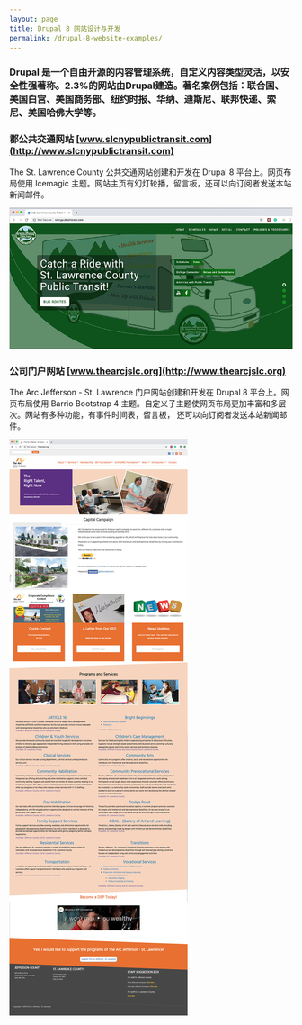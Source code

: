 ```yaml
---
layout: page
title: Drupal 8 网站设计与开发
permalink: /drupal-8-website-examples/
---
```


### Drupal 是一个自由开源的内容管理系统，自定义内容类型灵活，以安全性强著称。2.3%的网站由Drupal建造。著名案例包括：联合国、美国白宫、美国商务部、纽约时报、华纳、迪斯尼、联邦快递、索尼、美国哈佛大学等。

### 郡公共交通网站 [www.slcnypublictransit.com](http://www.slcnypublictransit.com)

The St. Lawrence County 公共交通网站创建和开发在 Drupal 8 平台上。网页布局使用 Icemagic 主题。网站主页有幻灯轮播，留言板，还可以向订阅者发送本站新闻邮件。

[![Site Home](/images/publicTransitHome1.jpg "slcnypublictransit.com Home")](http://www.slcnypublictransit.com)

### 公司门户网站 [www.thearcjslc.org](http://www.thearcjslc.org)

The Arc Jefferson - St. Lawrence 门户网站创建和开发在 Drupal 8 平台上。网页布局使用 Barrio Bootstrap 4 主题。自定义子主题使网页布局更加丰富和多层次。网站有多种功能，有事件时间表，留言板， 还可以向订阅者发送本站新闻邮件。

[![Site Home](/images/thearcjslc1.jpg "thearcjslc.org Home")](http://www.thearcjslc.org)
